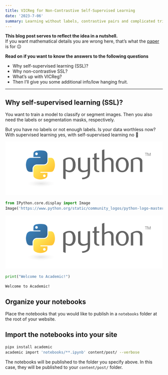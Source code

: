 ```yaml
---
title: VICReg for Non-Contrastive Self-Supervised Learning
date: '2023-7-06'
summary: Learning without labels, contrastive pairs and complicated tricks. VICReg does just that, allowing multi-modality, arbitrary model architectures and more.
---
```


**This blog post serves to reflect the idea in a nutshell.**  
If you want mathematical details you are wrong here, that’s what the [paper](https://arxiv.org/abs/2105.04906) is for 😐

**Read on if you want to know the answers to the following questions**  
- Why self-supervised learning (SSL)?
- Why non-contrastive SSL?
- What’s up with VICReg?
- Then I’ll give you some additional info/low hanging fruit.

---

## Why self-supervised learning (SSL)?

You want to train a model to classify or segment images. Then you also need the labels or segmentation masks, respectively.

But you have no labels or not enough labels. Is your data worthless now?  
With supervised learning yes, with self-supervised learning no 🤔

![png](output_1_0.png)


```python
from IPython.core.display import Image
Image('https://www.python.org/static/community_logos/python-logo-master-v3-TM-flattened.png')
```

    
![png](output_1_0.png)
    

```python
print("Welcome to Academic!")
```

    Welcome to Academic!

## Organize your notebooks

Place the notebooks that you would like to publish in a `notebooks` folder at the root of your website.

## Import the notebooks into your site

```bash
pipx install academic
academic import 'notebooks/**.ipynb' content/post/ --verbose
```

The notebooks will be published to the folder you specify above. In this case, they will be published to your `content/post/` folder.
